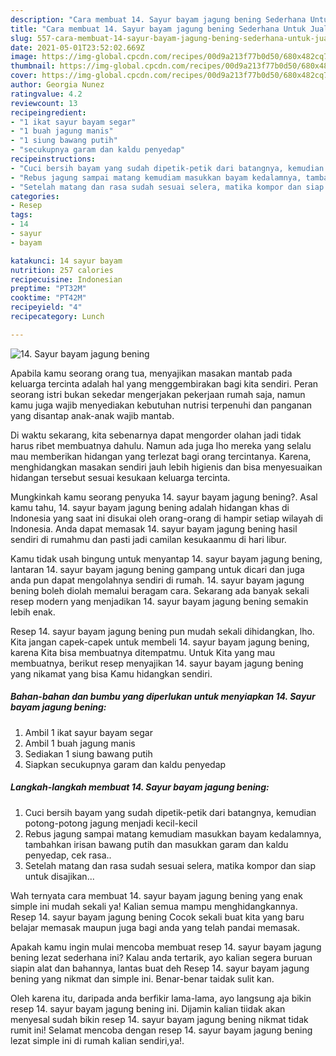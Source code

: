 ```yaml
---
description: "Cara membuat 14. Sayur bayam jagung bening Sederhana Untuk Jualan"
title: "Cara membuat 14. Sayur bayam jagung bening Sederhana Untuk Jualan"
slug: 557-cara-membuat-14-sayur-bayam-jagung-bening-sederhana-untuk-jualan
date: 2021-05-01T23:52:02.669Z
image: https://img-global.cpcdn.com/recipes/00d9a213f77b0d50/680x482cq70/14-sayur-bayam-jagung-bening-foto-resep-utama.jpg
thumbnail: https://img-global.cpcdn.com/recipes/00d9a213f77b0d50/680x482cq70/14-sayur-bayam-jagung-bening-foto-resep-utama.jpg
cover: https://img-global.cpcdn.com/recipes/00d9a213f77b0d50/680x482cq70/14-sayur-bayam-jagung-bening-foto-resep-utama.jpg
author: Georgia Nunez
ratingvalue: 4.2
reviewcount: 13
recipeingredient:
- "1 ikat sayur bayam segar"
- "1 buah jagung manis"
- "1 siung bawang putih"
- "secukupnya garam dan kaldu penyedap"
recipeinstructions:
- "Cuci bersih bayam yang sudah dipetik-petik dari batangnya, kemudian potong-potong jagung menjadi kecil-kecil"
- "Rebus jagung sampai matang kemudiam masukkan bayam kedalamnya, tambahkan irisan bawang putih dan masukkan garam dan kaldu penyedap, cek rasa.."
- "Setelah matang dan rasa sudah sesuai selera, matika kompor dan siap untuk disajikan..."
categories:
- Resep
tags:
- 14
- sayur
- bayam

katakunci: 14 sayur bayam 
nutrition: 257 calories
recipecuisine: Indonesian
preptime: "PT32M"
cooktime: "PT42M"
recipeyield: "4"
recipecategory: Lunch

---
```



![14. Sayur bayam jagung bening](https://img-global.cpcdn.com/recipes/00d9a213f77b0d50/680x482cq70/14-sayur-bayam-jagung-bening-foto-resep-utama.jpg)

Apabila kamu seorang orang tua, menyajikan masakan mantab pada keluarga tercinta adalah hal yang menggembirakan bagi kita sendiri. Peran seorang istri bukan sekedar mengerjakan pekerjaan rumah saja, namun kamu juga wajib menyediakan kebutuhan nutrisi terpenuhi dan panganan yang disantap anak-anak wajib mantab.

Di waktu  sekarang, kita sebenarnya dapat mengorder olahan jadi tidak harus ribet membuatnya dahulu. Namun ada juga lho mereka yang selalu mau memberikan hidangan yang terlezat bagi orang tercintanya. Karena, menghidangkan masakan sendiri jauh lebih higienis dan bisa menyesuaikan hidangan tersebut sesuai kesukaan keluarga tercinta. 



Mungkinkah kamu seorang penyuka 14. sayur bayam jagung bening?. Asal kamu tahu, 14. sayur bayam jagung bening adalah hidangan khas di Indonesia yang saat ini disukai oleh orang-orang di hampir setiap wilayah di Indonesia. Anda dapat memasak 14. sayur bayam jagung bening hasil sendiri di rumahmu dan pasti jadi camilan kesukaanmu di hari libur.

Kamu tidak usah bingung untuk menyantap 14. sayur bayam jagung bening, lantaran 14. sayur bayam jagung bening gampang untuk dicari dan juga anda pun dapat mengolahnya sendiri di rumah. 14. sayur bayam jagung bening boleh diolah memalui beragam cara. Sekarang ada banyak sekali resep modern yang menjadikan 14. sayur bayam jagung bening semakin lebih enak.

Resep 14. sayur bayam jagung bening pun mudah sekali dihidangkan, lho. Kita jangan capek-capek untuk membeli 14. sayur bayam jagung bening, karena Kita bisa membuatnya ditempatmu. Untuk Kita yang mau membuatnya, berikut resep menyajikan 14. sayur bayam jagung bening yang nikamat yang bisa Kamu hidangkan sendiri.

<!--inarticleads1-->

##### Bahan-bahan dan bumbu yang diperlukan untuk menyiapkan 14. Sayur bayam jagung bening:

1. Ambil 1 ikat sayur bayam segar
1. Ambil 1 buah jagung manis
1. Sediakan 1 siung bawang putih
1. Siapkan secukupnya garam dan kaldu penyedap




<!--inarticleads2-->

##### Langkah-langkah membuat 14. Sayur bayam jagung bening:

1. Cuci bersih bayam yang sudah dipetik-petik dari batangnya, kemudian potong-potong jagung menjadi kecil-kecil
1. Rebus jagung sampai matang kemudiam masukkan bayam kedalamnya, tambahkan irisan bawang putih dan masukkan garam dan kaldu penyedap, cek rasa..
1. Setelah matang dan rasa sudah sesuai selera, matika kompor dan siap untuk disajikan...




Wah ternyata cara membuat 14. sayur bayam jagung bening yang enak simple ini mudah sekali ya! Kalian semua mampu menghidangkannya. Resep 14. sayur bayam jagung bening Cocok sekali buat kita yang baru belajar memasak maupun juga bagi anda yang telah pandai memasak.

Apakah kamu ingin mulai mencoba membuat resep 14. sayur bayam jagung bening lezat sederhana ini? Kalau anda tertarik, ayo kalian segera buruan siapin alat dan bahannya, lantas buat deh Resep 14. sayur bayam jagung bening yang nikmat dan simple ini. Benar-benar taidak sulit kan. 

Oleh karena itu, daripada anda berfikir lama-lama, ayo langsung aja bikin resep 14. sayur bayam jagung bening ini. Dijamin kalian tiidak akan menyesal sudah bikin resep 14. sayur bayam jagung bening nikmat tidak rumit ini! Selamat mencoba dengan resep 14. sayur bayam jagung bening lezat simple ini di rumah kalian sendiri,ya!.


